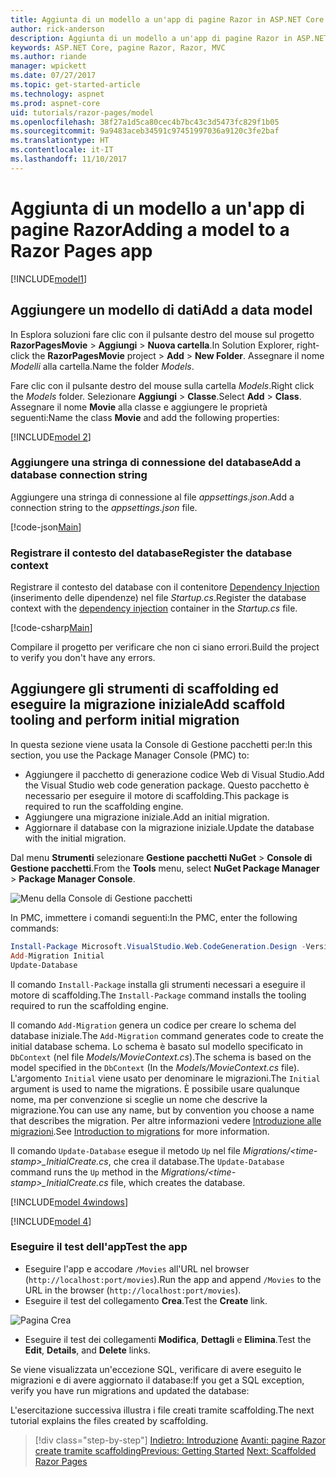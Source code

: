 ```yaml
---
title: Aggiunta di un modello a un'app di pagine Razor in ASP.NET Core
author: rick-anderson
description: Aggiunta di un modello a un'app di pagine Razor in ASP.NET Core
keywords: ASP.NET Core, pagine Razor, Razor, MVC
ms.author: riande
manager: wpickett
ms.date: 07/27/2017
ms.topic: get-started-article
ms.technology: aspnet
ms.prod: aspnet-core
uid: tutorials/razor-pages/model
ms.openlocfilehash: 38f27a1d5ca80cec4b7bc43c3d5473fc829f1b05
ms.sourcegitcommit: 9a9483aceb34591c97451997036a9120c3fe2baf
ms.translationtype: HT
ms.contentlocale: it-IT
ms.lasthandoff: 11/10/2017
---
```

# <a name="adding-a-model-to-a-razor-pages-app"></a><span data-ttu-id="270f8-104">Aggiunta di un modello a un'app di pagine Razor</span><span class="sxs-lookup"><span data-stu-id="270f8-104">Adding a model to a Razor Pages app</span></span>

[!INCLUDE[model1](../../includes/RP/model1.md)]

## <a name="add-a-data-model"></a><span data-ttu-id="270f8-105">Aggiungere un modello di dati</span><span class="sxs-lookup"><span data-stu-id="270f8-105">Add a data model</span></span>

<span data-ttu-id="270f8-106">In Esplora soluzioni fare clic con il pulsante destro del mouse sul progetto **RazorPagesMovie** > **Aggiungi** > **Nuova cartella**.</span><span class="sxs-lookup"><span data-stu-id="270f8-106">In Solution Explorer, right-click the **RazorPagesMovie** project > **Add** > **New Folder**.</span></span> <span data-ttu-id="270f8-107">Assegnare il nome *Modelli* alla cartella.</span><span class="sxs-lookup"><span data-stu-id="270f8-107">Name the folder *Models*.</span></span>

<span data-ttu-id="270f8-108">Fare clic con il pulsante destro del mouse sulla cartella *Models*.</span><span class="sxs-lookup"><span data-stu-id="270f8-108">Right click the *Models* folder.</span></span> <span data-ttu-id="270f8-109">Selezionare **Aggiungi** > **Classe**.</span><span class="sxs-lookup"><span data-stu-id="270f8-109">Select **Add** > **Class**.</span></span> <span data-ttu-id="270f8-110">Assegnare il nome **Movie** alla classe e aggiungere le proprietà seguenti:</span><span class="sxs-lookup"><span data-stu-id="270f8-110">Name the class **Movie** and add the following properties:</span></span>

[!INCLUDE[model 2](../../includes/RP/model2.md)]

<a name="cs"></a>
### <a name="add-a-database-connection-string"></a><span data-ttu-id="270f8-111">Aggiungere una stringa di connessione del database</span><span class="sxs-lookup"><span data-stu-id="270f8-111">Add a database connection string</span></span>

<span data-ttu-id="270f8-112">Aggiungere una stringa di connessione al file *appsettings.json*.</span><span class="sxs-lookup"><span data-stu-id="270f8-112">Add a connection string to the *appsettings.json* file.</span></span>

[!code-json[Main](../../tutorials/razor-pages/razor-pages-start/sample/RazorPagesMovie/appsettings.json?highlight=8-10)]

<a name="reg"></a>
###  <a name="register-the-database-context"></a><span data-ttu-id="270f8-113">Registrare il contesto del database</span><span class="sxs-lookup"><span data-stu-id="270f8-113">Register the database context</span></span>

<span data-ttu-id="270f8-114">Registrare il contesto del database con il contenitore [Dependency Injection](xref:fundamentals/dependency-injection) (inserimento delle dipendenze) nel file *Startup.cs*.</span><span class="sxs-lookup"><span data-stu-id="270f8-114">Register the database context with the [dependency injection](xref:fundamentals/dependency-injection) container in the *Startup.cs* file.</span></span>

[!code-csharp[Main](../../tutorials/razor-pages/razor-pages-start/sample/RazorPagesMovie/Startup.cs?name=snippet_ConfigureServices&highlight=3-6)]

<span data-ttu-id="270f8-115">Compilare il progetto per verificare che non ci siano errori.</span><span class="sxs-lookup"><span data-stu-id="270f8-115">Build the project to verify you don't have any errors.</span></span>

<a name="pmc"></a>
## <a name="add-scaffold-tooling-and-perform-initial-migration"></a><span data-ttu-id="270f8-116">Aggiungere gli strumenti di scaffolding ed eseguire la migrazione iniziale</span><span class="sxs-lookup"><span data-stu-id="270f8-116">Add scaffold tooling and perform initial migration</span></span>

<span data-ttu-id="270f8-117">In questa sezione viene usata la Console di Gestione pacchetti per:</span><span class="sxs-lookup"><span data-stu-id="270f8-117">In this section, you use the Package Manager Console (PMC) to:</span></span>

* <span data-ttu-id="270f8-118">Aggiungere il pacchetto di generazione codice Web di Visual Studio.</span><span class="sxs-lookup"><span data-stu-id="270f8-118">Add the Visual Studio web code generation package.</span></span> <span data-ttu-id="270f8-119">Questo pacchetto è necessario per eseguire il motore di scaffolding.</span><span class="sxs-lookup"><span data-stu-id="270f8-119">This package is required to run the scaffolding engine.</span></span>
* <span data-ttu-id="270f8-120">Aggiungere una migrazione iniziale.</span><span class="sxs-lookup"><span data-stu-id="270f8-120">Add an initial migration.</span></span>
* <span data-ttu-id="270f8-121">Aggiornare il database con la migrazione iniziale.</span><span class="sxs-lookup"><span data-stu-id="270f8-121">Update the database with the initial migration.</span></span>

<span data-ttu-id="270f8-122">Dal menu **Strumenti** selezionare **Gestione pacchetti NuGet** > **Console di Gestione pacchetti**.</span><span class="sxs-lookup"><span data-stu-id="270f8-122">From the **Tools** menu, select **NuGet Package Manager** > **Package Manager Console**.</span></span>

  ![Menu della Console di Gestione pacchetti](../first-mvc-app/adding-model/_static/pmc.png)

<span data-ttu-id="270f8-124">In PMC, immettere i comandi seguenti:</span><span class="sxs-lookup"><span data-stu-id="270f8-124">In the PMC, enter the following commands:</span></span>

```powershell
Install-Package Microsoft.VisualStudio.Web.CodeGeneration.Design -Version 2.0.0
Add-Migration Initial
Update-Database
```

<span data-ttu-id="270f8-125">Il comando `Install-Package` installa gli strumenti necessari a eseguire il motore di scaffolding.</span><span class="sxs-lookup"><span data-stu-id="270f8-125">The `Install-Package` command installs the tooling required to run the scaffolding engine.</span></span>

<span data-ttu-id="270f8-126">Il comando `Add-Migration` genera un codice per creare lo schema del database iniziale.</span><span class="sxs-lookup"><span data-stu-id="270f8-126">The `Add-Migration` command generates code to create the initial database schema.</span></span> <span data-ttu-id="270f8-127">Lo schema è basato sul modello specificato in `DbContext` (nel file *Models/MovieContext.cs*).</span><span class="sxs-lookup"><span data-stu-id="270f8-127">The schema is based on the model specified in the `DbContext` (In the *Models/MovieContext.cs* file).</span></span> <span data-ttu-id="270f8-128">L'argomento `Initial` viene usato per denominare le migrazioni.</span><span class="sxs-lookup"><span data-stu-id="270f8-128">The `Initial` argument is used to name the migrations.</span></span> <span data-ttu-id="270f8-129">È possibile usare qualunque nome, ma per convenzione si sceglie un nome che descrive la migrazione.</span><span class="sxs-lookup"><span data-stu-id="270f8-129">You can use any name, but by convention you choose a name that describes the migration.</span></span> <span data-ttu-id="270f8-130">Per altre informazioni vedere [Introduzione alle migrazioni](xref:data/ef-mvc/migrations#introduction-to-migrations).</span><span class="sxs-lookup"><span data-stu-id="270f8-130">See [Introduction to migrations](xref:data/ef-mvc/migrations#introduction-to-migrations) for more information.</span></span>

<span data-ttu-id="270f8-131">Il comando `Update-Database` esegue il metodo `Up` nel file *Migrations/\<time-stamp>_InitialCreate.cs*, che crea il database.</span><span class="sxs-lookup"><span data-stu-id="270f8-131">The `Update-Database` command runs the `Up` method in the *Migrations/\<time-stamp>_InitialCreate.cs* file, which creates the database.</span></span>

[!INCLUDE[model 4windows](../../includes/RP/model4Win.md)]

[!INCLUDE[model 4](../../includes/RP/model4tbl.md)]

<a name="test"></a>
### <a name="test-the-app"></a><span data-ttu-id="270f8-132">Eseguire il test dell'app</span><span class="sxs-lookup"><span data-stu-id="270f8-132">Test the app</span></span>

* <span data-ttu-id="270f8-133">Eseguire l'app e accodare `/Movies` all'URL nel browser (`http://localhost:port/movies`).</span><span class="sxs-lookup"><span data-stu-id="270f8-133">Run the app and append `/Movies` to the URL in the browser (`http://localhost:port/movies`).</span></span>
* <span data-ttu-id="270f8-134">Eseguire il test del collegamento **Crea**.</span><span class="sxs-lookup"><span data-stu-id="270f8-134">Test the **Create** link.</span></span>

 ![Pagina Crea](../../tutorials/razor-pages/model/_static/conan.png)

<a name="scaffold"></a>

* <span data-ttu-id="270f8-136">Eseguire il test dei collegamenti **Modifica**, **Dettagli** e **Elimina**.</span><span class="sxs-lookup"><span data-stu-id="270f8-136">Test the **Edit**, **Details**, and **Delete** links.</span></span>

<span data-ttu-id="270f8-137">Se viene visualizzata un'eccezione SQL, verificare di avere eseguito le migrazioni e di avere aggiornato il database:</span><span class="sxs-lookup"><span data-stu-id="270f8-137">If you get a SQL exception, verify you have run migrations and updated the database:</span></span>

<span data-ttu-id="270f8-138">L'esercitazione successiva illustra i file creati tramite scaffolding.</span><span class="sxs-lookup"><span data-stu-id="270f8-138">The next tutorial explains the files created by scaffolding.</span></span>

>[!div class="step-by-step"]
<span data-ttu-id="270f8-139">[Indietro: Introduzione](xref:tutorials/razor-pages/razor-pages-start)
[Avanti: pagine Razor create tramite scaffolding](xref:tutorials/razor-pages/page)</span><span class="sxs-lookup"><span data-stu-id="270f8-139">[Previous: Getting Started](xref:tutorials/razor-pages/razor-pages-start)
[Next: Scaffolded Razor Pages](xref:tutorials/razor-pages/page)</span></span>    

